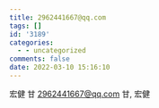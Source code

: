 ```yaml
---
title: 2962441667@qq.com
tags: []
id: '3189'
categories:
  - - uncategorized
comments: false
date: 2022-03-10 15:16:10
---
```


宏健 甘 2962441667@qq.com 甘, 宏健